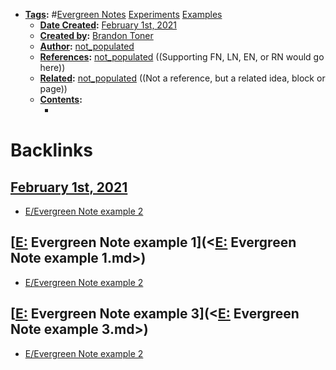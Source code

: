 - **[Tags](<../Tags.md>):** #[Evergreen Notes](<../Evergreen Notes.md>) [Experiments](<../Experiments.md>) [Examples](<../Examples.md>)
    - **[Date Created](<../Date Created.md>):** [February 1st, 2021](<../February 1st, 2021.md>)
    - **[Created by](<../Created by.md>):** [Brandon Toner](<../Brandon Toner.md>)
    - **[Author](<../Author.md>):** [not_populated](<../not_populated.md>)
    - **[References](<../References.md>):** [not_populated](<../not_populated.md>) ((Supporting FN, LN, EN, or RN would go here))
    - **[Related](<../Related.md>):** [not_populated](<../not_populated.md>) ((Not a reference, but a related idea, block or page))
    - **[Contents](<../Contents.md>):** 
        - <Note content goes here>

# Backlinks
## [February 1st, 2021](<February 1st, 2021.md>)
- [E/Evergreen Note example 2](<../E/Evergreen Note example 2.md>)

## [[E:](<../[E:.md>) Evergreen Note example 1](<[E:](<../E:.md>) Evergreen Note example 1.md>)
- [E/Evergreen Note example 2](<../E/Evergreen Note example 2.md>)

## [[E:](<../[E:.md>) Evergreen Note example 3](<[E:](<../E:.md>) Evergreen Note example 3.md>)
- [E/Evergreen Note example 2](<../E/Evergreen Note example 2.md>)

